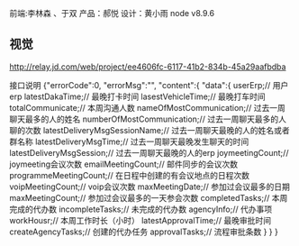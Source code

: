 前端:李林森 、于双
产品：郝悦
设计：黄小雨
node v8.9.6

## 视觉
http://relay.jd.com/web/project/ee4606fc-6117-41b2-834b-45a29aafbdba


接口说明
{"errorCode":0,
"errorMsg":"",
"content":{
"data":{
userErp;// 用户erp
  latestDakaTime;// 最晚打卡时间
  lasestVehicleTime;// 最晚打车时间
  totalCommunicate;// 本周沟通人数
  nameOfMostCommunication;// 过去一周聊天最多的人的姓名
  numberOfMostCommunication;// 过去一周聊天最多的人聊的次数
  latestDeliveryMsgSessionName;// 过去一周聊天最晚的人的姓名或者群名称
  latestDeliveryMsgTime;// 过去一周聊天最晚发生聊天的时间
  latestDeliveryMsgSession;// 过去一周聊天最晚的人的erp
  joymeetingCount;// joymeeting会议次数
  emailMeetingCount;// 邮件同步的会议次数
  programmeMeetingCount;// 在日程中创建的有会议地点的日程次数
  voipMeetingCount;// voip会议次数
  maxMeetingDate;// 参加过会议最多的日期
  maxMeetingCount;// 参加过会议最多的一天参会次数
  completedTasks;// 本周完成的代办数
  incompleteTasks;// 未完成的代办数
  agencyInfo;// 代办事项
  workHousr;// 本周工作时长（小时）
  latestApprovalTime;// 最晚审批时间
  createAgencyTasks;// 创建的代办任务
  approvalTasks;// 流程审批条数
}
}
}